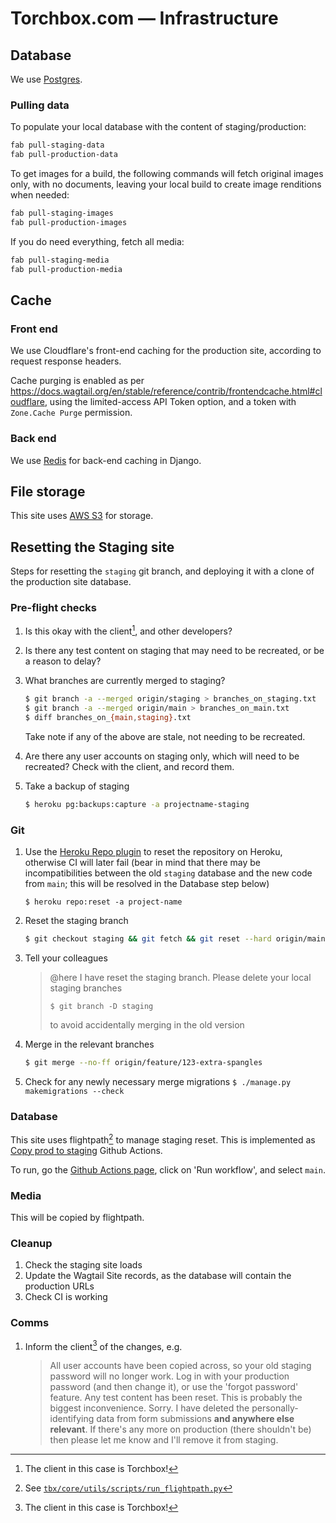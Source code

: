 # Torchbox.com — Infrastructure

## Database

We use [Postgres](https://www.postgresql.org/).

### Pulling data

To populate your local database with the content of staging/production:

```bash
fab pull-staging-data
fab pull-production-data
```

To get images for a build, the following commands will fetch original images only, with no documents, leaving your local build to create image renditions when needed:

```sh
fab pull-staging-images
fab pull-production-images
```

If you do need everything, fetch all media:

```bash
fab pull-staging-media
fab pull-production-media
```

## Cache

### Front end

We use Cloudflare's front-end caching for the production site, according to request response headers.

Cache purging is enabled as per <https://docs.wagtail.org/en/stable/reference/contrib/frontendcache.html#cloudflare>, using the limited-access API Token option, and a token with `Zone.Cache Purge` permission.

### Back end

We use [Redis](https://redis.io/) for back-end caching in Django.

## File storage

This site uses [AWS S3](https://aws.amazon.com/s3/) for storage.

## Resetting the Staging site

Steps for resetting the `staging` git branch, and deploying it with a clone of the production site database.

### Pre-flight checks

1. Is this okay with the client[^1], and other developers?
1. Is there any test content on staging that may need to be recreated, or be a reason to delay?
1. What branches are currently merged to staging?

   ```bash
   $ git branch -a --merged origin/staging > branches_on_staging.txt
   $ git branch -a --merged origin/main > branches_on_main.txt
   $ diff branches_on_{main,staging}.txt
   ```

   Take note if any of the above are stale, not needing to be recreated.

1. Are there any user accounts on staging only, which will need to be recreated? Check with the client, and record them.
1. Take a backup of staging

   ```bash
   $ heroku pg:backups:capture -a projectname-staging
   ```

### Git

1. Use the [Heroku Repo plugin](https://elements.heroku.com/buildpacks/heroku/heroku-repo) to reset the repository on Heroku, otherwise CI will later fail (bear in mind that there may be incompatibilities between the old `staging` database and the new code from `main`; this will be resolved in the Database step below)
   ```
   $ heroku repo:reset -a project-name
   ```
1. Reset the staging branch
   ```bash
   $ git checkout staging && git fetch && git reset --hard origin/main && git push --force
   ```
1. Tell your colleagues
   > @here I have reset the staging branch. Please delete your local staging branches
   >
   > ```
   > $ git branch -D staging
   > ```
   >
   > to avoid accidentally merging in the old version
1. Merge in the relevant branches
   ```bash
   $ git merge --no-ff origin/feature/123-extra-spangles
   ```
1. Check for any newly necessary merge migrations `$ ./manage.py makemigrations --check`

### Database

This site uses flightpath[^2] to manage staging reset. This is implemented as [Copy prod to staging](https://github.com/torchbox/torchbox.com/actions/workflows/flightpath.yml) Github Actions.

To run, go the [Github Actions page](https://github.com/torchbox/torchbox.com/actions/workflows/flightpath.yml), click on 'Run workflow', and select `main`.

### Media

This will be copied by flightpath.

### Cleanup

1. Check the staging site loads
1. Update the Wagtail Site records, as the database will contain the production URLs
1. Check CI is working

### Comms

1. Inform the client[^1] of the changes, e.g.

   > All user accounts have been copied across, so your old staging password will no longer work. Log in with your production password (and then change it), or use the 'forgot password' feature.
   > Any test content has been reset. This is probably the biggest inconvenience. Sorry.
   > I have deleted the personally-identifying data from form submissions **and anywhere else relevant**. If there's any more on production (there shouldn't be) then please let me know and I'll remove it from staging.

<!-- Footnotes -->

[^1]: The client in this case is Torchbox!
[^2]: See [`tbx/core/utils/scripts/run_flightpath.py`](https://github.com/torchbox/torchbox.com/blob/bfccccca76c389a2f539419e745e7ac5f191ce4c/tbx/core/utils/scripts/run_flightpath.py)
